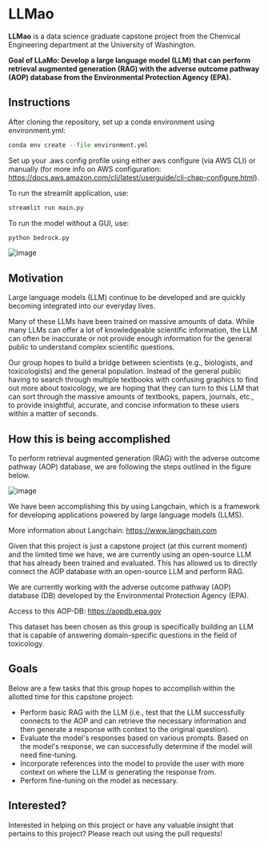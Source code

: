 # LLMao

**LLMao** is a data science graduate capstone project from the Chemical Engineering department at the University of Washington. 

**Goal of LLaMo: Develop a large language model (LLM) that can perform retrieval augmented generation (RAG) with the adverse outcome pathway (AOP) database from the Environmental Protection Agency (EPA).**

## Instructions

After cloning the repository, set up a conda environment using environment.yml:
```python
conda env create --file environment.yml
```

Set up your .aws config profile using either aws configure (via AWS CLI) or manually (for more info on AWS configuration: https://docs.aws.amazon.com/cli/latest/userguide/cli-chap-configure.html). 

To run the streamlit application, use:

```python
streamlit run main.py
```

To run the model without a GUI, use:
```python
python bedrock.py
```

![image](https://github.com/BeckResearchLab/llmao/assets/86797031/4dcd3322-6d92-40b6-ae6f-1d4b30eb2983)

## Motivation

Large language models (LLM) continue to be developed and are quickly becoming integrated into our everyday lives. 

Many of these LLMs have been trained on massive amounts of data. While many LLMs can offer a lot of knowledgeable scientific information, the LLM can often be inaccurate or not provide enough information for the general public to understand complex scientific questions. 

Our group hopes to build a bridge between scientists (e.g., biologists, and toxicologists) and the general population. Instead of the general public having to search through multiple textbooks with confusing graphics to find out more about toxicology, we are hoping that they can turn to this LLM that can sort through the massive amounts of textbooks, papers, journals, etc., to provide insightful, accurate, and concise information to these users within a matter of seconds. 

## How this is being accomplished

To perform retrieval augmented generation (RAG) with the adverse outcome pathway (AOP) database, we are following the steps outlined in the figure below.

![image](https://github.com/BeckResearchLab/llmao/assets/155478918/7c64c8b2-8341-48a2-bf76-f8d6c6793165)

We have been accomplishing this by using Langchain, which is a framework for developing applications powered by large language models (LLMS).

More information about Langchain: https://www.langchain.com

Given that this project is just a capstone project (at this current moment) and the limited time we have, we are currently using an open-source LLM that has already been trained and evaluated. This has allowed us to directly connect the AOP database with an open-source LLM and perform RAG.

We are currently working with the adverse outcome pathway (AOP) database (DB) developed by the Environmental Protection Agency (EPA).

Access to this AOP-DB: https://aopdb.epa.gov

This dataset has been chosen as this group is specifically building an LLM that is capable of answering domain-specific questions in the field of toxicology. 

## Goals

Below are a few tasks that this group hopes to accomplish within the allotted time for this capstone project:
* Perform basic RAG with the LLM (i.e., test that the LLM successfully connects to the AOP and can retrieve the necessary information and then generate a response with context to the original question).
* Evaluate the model's responses based on various prompts. Based on the model's response, we can successfully determine if the model will need fine-tuning.
* Incorporate references into the model to provide the user with more context on where the LLM is generating the response from.
* Perform fine-tuning on the model as necessary.

## Interested?
Interested in helping on this project or have any valuable insight that pertains to this project? Please reach out using the pull requests!
